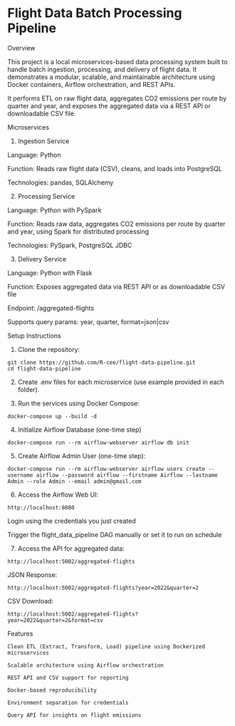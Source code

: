 # Flight Data Batch Processing Pipeline

Overview

  This project is a local microservices-based data processing system built to handle batch ingestion, processing, and delivery of flight data. It demonstrates a modular, scalable, and maintainable architecture using Docker containers, Airflow orchestration, and REST APIs.

  It performs ETL on raw flight data, aggregates CO2 emissions per route by quarter and year, and exposes the aggregated data via a REST API or downloadable CSV file.

Microservices

1. Ingestion Service

  Language: Python
  
  Function: Reads raw flight data (CSV), cleans, and loads into PostgreSQL
  
  Technologies: pandas, SQLAlchemy

2. Processing Service

  Language: Python with PySpark
  
  Function: Reads raw data, aggregates CO2 emissions per route by quarter and year, using Spark for distributed processing
  
  Technologies: PySpark, PostgreSQL JDBC

3. Delivery Service

  Language: Python with Flask
  
  Function: Exposes aggregated data via REST API or as downloadable CSV file
  
  Endpoint: /aggregated-flights
  
  Supports query params: year, quarter, format=json|csv

Setup Instructions

  1. Clone the repository:

    git clone https://github.com/R-cee/flight-data-pipeline.git
    cd flight-data-pipeline
  
  2. Create .env files for each microservice (use example provided in each folder).
     
  3. Run the services using Docker Compose:

    docker-compose up --build -d

  4. Initialize Airflow Database (one-time step)

    docker-compose run --rm airflow-webserver airflow db init

  5. Create Airflow Admin User (one-time step):

    docker-compose run --rm airflow-webserver airflow users create --username airflow --password airflow --firstname Airflow --lastname Admin --role Admin --email admin@gmail.com

  6. Access the Airflow Web UI:

    http://localhost:8080

   Login using the credentials you just created
    
   Trigger the flight_data_pipeline DAG manually or set it to run on schedule
     
  7. Access the API for aggregated data:
     
    http://localhost:5002/aggregated-flights
       
   JSON Response:
    
    http://localhost:5002/aggregated-flights?year=2022&quarter=2

   CSV Download:
   
    http://localhost:5002/aggregated-flights?year=2022&quarter=2&format=csv
  

Features

    Clean ETL (Extract, Transform, Load) pipeline using Dockerized microservices
  
    Scalable architecture using Airflow orchestration

    REST API and CSV support for reporting

    Docker-based reproducibility
  
    Environment separation for credentials
  
    Query API for insights on flight emissions
